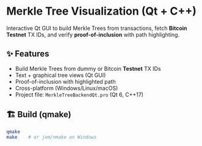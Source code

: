 # Merkle Tree Visualization (Qt + C++)

Interactive Qt GUI to build Merkle Trees from transactions, fetch **Bitcoin Testnet** TX IDs, and verify **proof-of-inclusion** with path highlighting.

## ✨ Features
- Build Merkle Trees from dummy or Bitcoin **Testnet** TX IDs
- Text + graphical tree views (Qt GUI)
- Proof-of-inclusion with highlighted path
- Cross-platform (Windows/Linux/macOS)
- Project file: `MerkleTreeBackendQt.pro` (Qt 6, C++17)


## 🏗 Build (qmake)
```bash
qmake
make    # or jom/nmake on Windows

